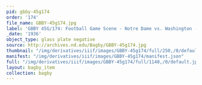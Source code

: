 ```yaml
---
pid: gbby-45g174
order: '174'
file_name: GBBY-45g174.jpg
label: 'GBBY 45G/174: Football Game Scene - Notre Dame vs. Washington - 1936'
_date: '1936'
object_type: glass plate negative
source: http://archives.nd.edu/Bagby/GBBY-45g174.jpg
thumbnail: "/img/derivatives/iiif/images/GBBY-45g174/full/250,/0/default.jpg"
manifest: "/img/derivatives/iiif/images/GBBY-45g174/manifest.json"
full: "/img/derivatives/iiif/images/GBBY-45g174/full/1140,/0/default.jpg"
layout: bagby_item
collection: bagby
---
```

